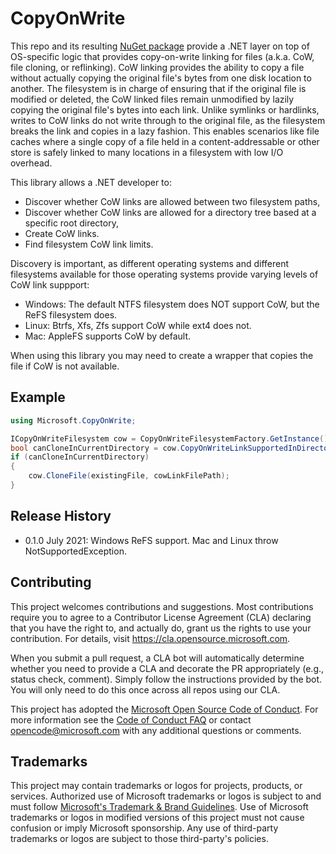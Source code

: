 # CopyOnWrite

This repo and its resulting [NuGet package](https://www.nuget.org/packages/CopyOnWrite) provide a .NET layer on top of OS-specific logic that provides copy-on-write linking for files (a.k.a. CoW, file cloning, or reflinking). CoW linking provides the ability to copy a file without actually copying the original file's bytes from one disk location to another. The filesystem is in charge of ensuring that if the original file is modified or deleted, the CoW linked files remain unmodified by lazily copying the original file's bytes into each link. Unlike symlinks or hardlinks, writes to CoW links do not write through to the original file, as the filesystem breaks the link and copies in a lazy fashion. This enables scenarios like file caches where a single copy of a file held in a content-addressable or other store is safely linked to many locations in a filesystem with low I/O overhead.

This library allows a .NET developer to:

* Discover whether CoW links are allowed between two filesystem paths,
* Discover whether CoW links are allowed for a directory tree based at a specific root directory,
* Create CoW links.
* Find filesystem CoW link limits.

Discovery is important, as different operating systems and different filesystems available for those operating systems provide varying levels of CoW link suppport:

* Windows: The default NTFS filesystem does NOT support CoW, but the ReFS filesystem does.
* Linux: Btrfs, Xfs, Zfs support CoW while ext4 does not.
* Mac: AppleFS supports CoW by default.

When using this library you may need to create a wrapper that copies the file if CoW is not available.


## Example
```c#
using Microsoft.CopyOnWrite;

ICopyOnWriteFilesystem cow = CopyOnWriteFilesystemFactory.GetInstance();
bool canCloneInCurrentDirectory = cow.CopyOnWriteLinkSupportedInDirectoryTree(Environment.CurrentDirectory);
if (canCloneInCurrentDirectory)
{
    cow.CloneFile(existingFile, cowLinkFilePath);
}
```


## Release History
* 0.1.0 July 2021: Windows ReFS support. Mac and Linux throw NotSupportedException.


## Contributing

This project welcomes contributions and suggestions.  Most contributions require you to agree to a
Contributor License Agreement (CLA) declaring that you have the right to, and actually do, grant us
the rights to use your contribution. For details, visit https://cla.opensource.microsoft.com.

When you submit a pull request, a CLA bot will automatically determine whether you need to provide
a CLA and decorate the PR appropriately (e.g., status check, comment). Simply follow the instructions
provided by the bot. You will only need to do this once across all repos using our CLA.

This project has adopted the [Microsoft Open Source Code of Conduct](https://opensource.microsoft.com/codeofconduct/).
For more information see the [Code of Conduct FAQ](https://opensource.microsoft.com/codeofconduct/faq/) or
contact [opencode@microsoft.com](mailto:opencode@microsoft.com) with any additional questions or comments.

## Trademarks

This project may contain trademarks or logos for projects, products, or services. Authorized use of Microsoft 
trademarks or logos is subject to and must follow 
[Microsoft's Trademark & Brand Guidelines](https://www.microsoft.com/en-us/legal/intellectualproperty/trademarks/usage/general).
Use of Microsoft trademarks or logos in modified versions of this project must not cause confusion or imply Microsoft sponsorship.
Any use of third-party trademarks or logos are subject to those third-party's policies.
